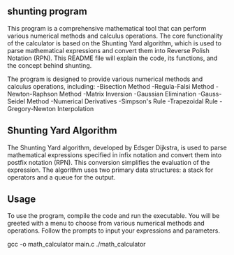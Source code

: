 ## shunting program
This program is a comprehensive mathematical tool that can perform various numerical methods and calculus operations. The core functionality of the calculator is based on the Shunting Yard algorithm, which is used to parse mathematical expressions and convert them into Reverse Polish Notation (RPN). This README file will explain the code, its functions, and the concept behind shunting.

The program is designed to provide various numerical methods and calculus operations, including:
  -Bisection Method
  -Regula-Falsi Method
  -Newton-Raphson Method
  -Matrix Inversion
  -Gaussian Elimination
  -Gauss-Seidel Method
  -Numerical Derivatives
  -Simpson's Rule
  -Trapezoidal Rule
  -Gregory-Newton Interpolation
## Shunting Yard Algorithm
The Shunting Yard algorithm, developed by Edsger Dijkstra, is used to parse mathematical expressions specified in infix notation and convert them into postfix notation (RPN). This conversion simplifies the evaluation of the expression. The algorithm uses two primary data structures: a stack for operators and a queue for the output.

## Usage
To use the program, compile the code and run the executable. You will be greeted with a menu to choose from various numerical methods and operations. Follow the prompts to input your expressions and parameters.


gcc -o math_calculator main.c
./math_calculator
